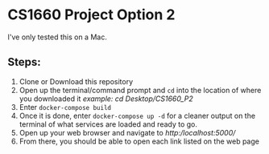 # CS1660 Project Option 2

I've only tested this on a Mac.
## Steps:

1) Clone or Download this repository
2) Open up the terminal/command prompt and `cd` into the location of where you downloaded it _example: cd Desktop/CS1660_P2_
3) Enter `docker-compose build`
4) Once it is done, enter `docker-compose up -d` for a cleaner output on the terminal of what services are loaded and ready to go. 
5) Open up your web browser and navigate to _http:/localhost:5000/_
6) From there, you should be able to open each link listed on the web page
